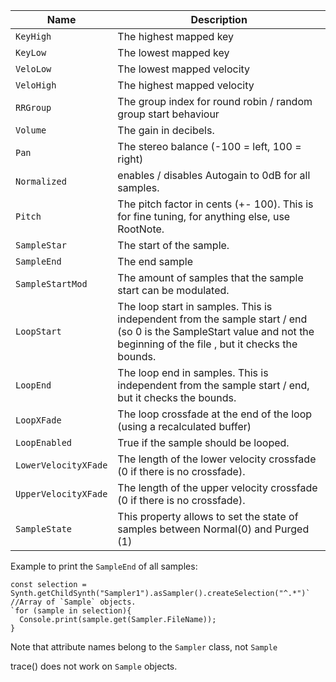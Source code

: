 |Name					|Description|
|---------------		|-------------------------------------|
|`KeyHigh`				|The highest mapped key|
|`KeyLow`				|The lowest mapped key|
|`VeloLow`				|The lowest mapped velocity|
|`VeloHigh`				|The highest mapped velocity|
|`RRGroup`				|The group index for round robin / random group start behaviour|
|`Volume`				|The gain in decibels.|
|`Pan`					|The stereo balance (-100 = left, 100 = right)|
|`Normalized`			|enables / disables Autogain to 0dB for all samples.|
|`Pitch`				|The pitch factor in cents (+- 100). This is for fine tuning, for anything else, use RootNote.|
|`SampleStar`			|The start of the sample.|
|`SampleEnd`			|The end sample|
|`SampleStartMod`		|The amount of samples that the sample start can be modulated.|
|`LoopStart`			|The loop start in samples. This is independent from the sample start / end (so 0 is the SampleStart value and not the beginning of the file , but it checks the bounds.|
|`LoopEnd`				|The loop end in samples. This is independent from the sample start / end, but it checks the bounds.|
|`LoopXFade`			|The loop crossfade at the end of the loop (using a recalculated buffer)
|`LoopEnabled` 			|True if the sample should be looped.|
|`LowerVelocityXFade`	|The length of the lower velocity crossfade (0 if there is no crossfade).|
|`UpperVelocityXFade`	|The length of the upper velocity crossfade (0 if there is no crossfade).|
|`SampleState`			|This property allows to set the state of samples between Normal(0) and Purged (1)|



Example to print the `SampleEnd` of all samples:


```
const selection = Synth.getChildSynth("Sampler1").asSampler().createSelection("^.*")` //Array of `Sample` objects.
`for (sample in selection){
  Console.print(sample.get(Sampler.FileName));
}
```
Note that attribute names belong to the `Sampler` class, not `Sample`

trace() does not work on `Sample` objects.
